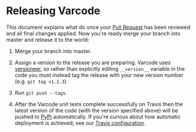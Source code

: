 # Releasing Varcode

This document explains what do once your [Pull Request](https://www.atlassian.com/git/tutorials/making-a-pull-request/) has been reviewed and all final changes applied. Now you're ready merge your branch into master and release it to the world:

1. Merge your branch into master.

2. Assign a version to the release you are preparing. Varcode uses [versioneer](https://github.com/warner/python-versioneer), so rather
than explicitly editing `__version__` variable in the code you must instead tag the release with your new version number (e.g. `git tag v1.2.3`).

3. Run `git push --tags`.

4. After the Varcode unit tests complete successfully on Travis then the latest version
of the code (with the version specified above) will be pushed to [PyPI](https://pypi.python.org/pypi) automatically. If you're curious about how automatic deployment is achieved, see our [Travis configuration](https://github.com/hammerlab/varcode/blob/master/.travis.yml#L51).